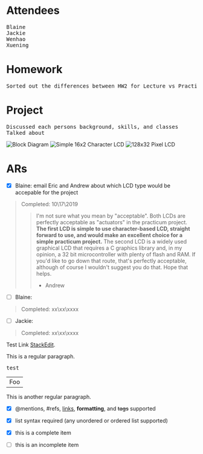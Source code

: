 # Attendees
<pre>
Blaine
Jackie
Wenhao
Xuening
</pre>

# Homework
<pre>
Sorted out the differences between HW2 for Lecture vs Practicum
</pre>

# Project
<pre>
Discussed each persons background, skills, and classes
Talked about 
</pre>
![Block Diagram](https://github.com/liujiaq1/ECE411-Team9/blob/master/Meetings/10-17-2019/BlockDiagram.png)
![Simple 16x2 Character LCD](https://github.com/liujiaq1/ECE411-Team9/blob/master/Meetings/10-17-2019/BlockDiagram.png)
![128x32 Pixel LCD](https://github.com/liujiaq1/ECE411-Team9/blob/master/Meetings/10-17-2019/BlockDiagram.png)

# ARs

- [x] Blaine: email Eric and Andrew about which LCD type would be accepable for the project 
> Completed: 10\17\2019
>> I'm not sure what you mean by "acceptable". Both LCDs are perfectly acceptable as "actuators" in the practicum project.
**The first LCD is simple to use character-based LCD, straight forward to use, and would make an excellent choice for a simple practicum project.**
The second LCD is a widely used graphical LCD that requires a C graphics library and, in my opinion, a 32 bit microcontroller with plenty of flash and RAM. If you'd like to go down that route, that's perfectly acceptable, although of course I wouldn't suggest you do that.
Hope that helps.
>> - Andrew
>

- [ ] Blaine:  
> Completed: xx\xx\xxxx
>

- [ ] Jackie:  
> Completed: xx\xx\xxxx
>

Test Link [StackEdit](https://stackedit.io/).

>

This is a regular paragraph.
<pre>test</pre>
<table>
    <tr>
        <td>Foo</td>
    </tr>
</table>

This is another regular paragraph.

- [x] @mentions, #refs, [links](), **formatting**, and <del>tags</del> supported
- [x] list syntax required (any unordered or ordered list supported)
- [x] this is a complete item
- [ ] this is an incomplete item



